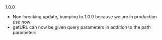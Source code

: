 1.0.0

- Non-breaking update, bumping to 1.0.0 because we are in production use now
- getURL can now be given query parameters in addition to the path parameters
